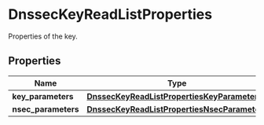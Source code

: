 # DnssecKeyReadListProperties

Properties of the key. 
## Properties
| Name | Type | Description | Notes |
| ------------ | ------------- | ------------- | ------------- |
| **key_parameters** | [**DnssecKeyReadListPropertiesKeyParameters**](DnssecKeyReadListPropertiesKeyParameters.md) |  |  |
| **nsec_parameters** | [**DnssecKeyReadListPropertiesNsecParameters**](DnssecKeyReadListPropertiesNsecParameters.md) |  |  |


